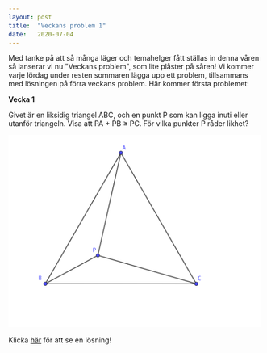 ```yaml
---
layout: post
title:  "Veckans problem 1"
date:   2020-07-04
---
```


Med tanke på att så många läger och temahelger fått ställas in denna våren så lanserar vi nu "Veckans problem", som lite plåster på såren! Vi kommer varje lördag under resten sommaren lägga upp ett problem, tillsammans med lösningen på förra veckans problem. Här kommer första problemet:

**Vecka 1**

Givet är en liksidig triangel ABC, och en punkt P som kan ligga inuti eller utanför triangeln. Visa att PA + PB ≥ PC.
För vilka punkter P råder likhet?

<img src="/imgs/veckans_problem_1.png" alt="drawing" width="500"/>

Klicka [här](/veckans_problem_solutions/sol_1) för att se en lösning!
